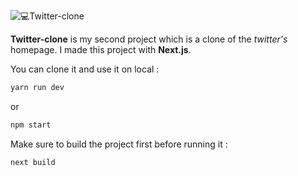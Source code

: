 ![💻Twitter-clone](https://user-images.githubusercontent.com/60575576/151675837-cc07a2b6-066c-4850-9482-18f31b8c0e2e.png)

**Twitter-clone** is my second project which is a clone of the *twitter's* homepage. 
I made this project with **Next.js**.

You can clone it and use it on local :

```bash
yarn run dev
```
or
```bash
npm start
```
Make sure to build the project first before running it :

```bash
next build
```
